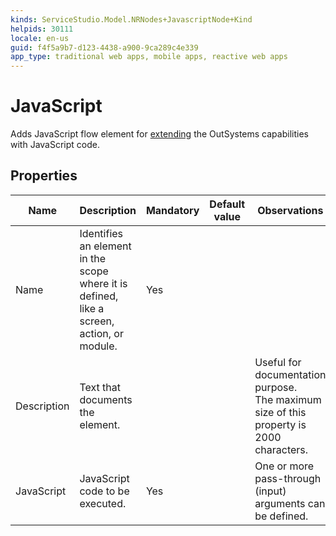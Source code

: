 ```yaml
---
kinds: ServiceStudio.Model.NRNodes+JavascriptNode+Kind
helpids: 30111
locale: en-us
guid: f4f5a9b7-d123-4438-a900-9ca289c4e339
app_type: traditional web apps, mobile apps, reactive web apps
---
```


# JavaScript

Adds JavaScript flow element for [extending](<../../../extensibility-and-integration/javascript/mobile/intro.md>) the OutSystems capabilities with JavaScript code.

## Properties

<table markdown="1">
<thead>
<tr>
<th>Name</th>
<th>Description</th>
<th>Mandatory</th>
<th>Default value</th>
<th>Observations</th>
</tr>
</thead>
<tbody>
<tr>
<td title="Name">Name</td>
<td>Identifies an element in the scope where it is defined, like a screen, action, or module.</td>
<td>Yes</td>
<td></td>
<td></td>
</tr>
<tr>
<td title="Description">Description</td>
<td>Text that documents the element.</td>
<td></td>
<td></td>
<td>Useful for documentation purpose.<br/>The maximum size of this property is 2000 characters.</td>
</tr>
<tr>
<td title="JavaScript">JavaScript</td>
<td>JavaScript code to be executed.</td>
<td>Yes</td>
<td></td>
<td>One or more pass-through (input) arguments can be defined.</td>
</tr>
</tbody>
</table>

